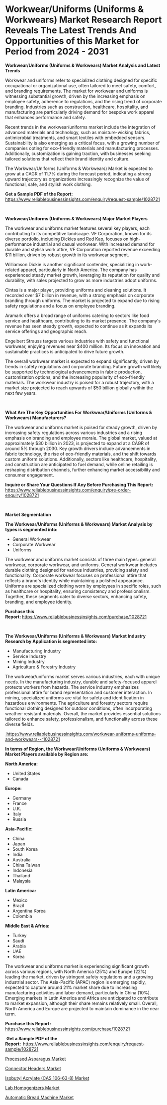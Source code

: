 <p><h1>Workwear/Uniforms (Uniforms & Workwears) Market Research Report Reveals The Latest Trends And Opportunities of this Market for Period from 2024 - 2031</h1></p><p><strong>Workwear/Uniforms (Uniforms & Workwears) Market Analysis and Latest Trends</strong></p>
<p><p>Workwear and uniforms refer to specialized clothing designed for specific occupational or organizational use, often tailored to meet safety, comfort, and branding requirements. The market for workwear and uniforms is witnessing substantial growth, driven by the increasing emphasis on employee safety, adherence to regulations, and the rising trend of corporate branding. Industries such as construction, healthcare, hospitality, and manufacturing are particularly driving demand for bespoke work apparel that enhances performance and safety.</p><p>Recent trends in the workwear/uniforms market include the integration of advanced materials and technology, such as moisture-wicking fabrics, antimicrobial treatments, and smart textiles with embedded sensors. Sustainability is also emerging as a critical focus, with a growing number of companies opting for eco-friendly materials and manufacturing processes. Additionally, customization is gaining traction, with businesses seeking tailored solutions that reflect their brand identity and culture.</p><p>The Workwear/Uniforms (Uniforms & Workwears) Market is expected to grow at a CAGR of 11.7% during the forecast period, indicating a strong upward trajectory as organizations increasingly recognize the value of functional, safe, and stylish work clothing.</p></p>
<p><strong>Get a Sample PDF of the Report:&nbsp;</strong> <a href="https://www.reliablebusinessinsights.com/enquiry/request-sample/1028721">https://www.reliablebusinessinsights.com/enquiry/request-sample/1028721</a></p>
<p>&nbsp;</p>
<p><strong>Workwear/Uniforms (Uniforms & Workwears) Major Market Players</strong></p>
<p><p>The workwear and uniforms market features several key players, each contributing to its competitive landscape. VF Corporation, known for its diverse portfolio, including Dickies and Red Kap, focuses on high-performance industrial and casual workwear. With increased demand for durable and stylish work attire, VF Corporation reported revenue exceeding $11 billion, driven by robust growth in its workwear segment.</p><p>Williamson Dickie is another significant contender, specializing in work-related apparel, particularly in North America. The company has experienced steady market growth, leveraging its reputation for quality and durability, with sales projected to grow as more industries adopt uniforms.</p><p>Cintas is a major player, providing uniforms and cleaning solutions. It recorded over $7 billion in revenue, with a strong emphasis on corporate branding through uniforms. The market is projected to expand due to rising safety regulations and a focus on employee branding.</p><p>Aramark offers a broad range of uniforms catering to sectors like food service and healthcare, contributing to its market presence. The company's revenue has seen steady growth, expected to continue as it expands its service offerings and geographic reach.</p><p>Engelbert Strauss targets various industries with safety and functional workwear, enjoying revenues near $400 million. Its focus on innovation and sustainable practices is anticipated to drive future growth.</p><p>The overall workwear market is expected to expand significantly, driven by trends in safety regulations and corporate branding. Future growth will likely be supported by technological advancements in fabric production, customization options, and the increasing popularity of eco-friendly materials. The workwear industry is poised for a robust trajectory, with a market size projected to reach upwards of $50 billion globally within the next few years.</p></p>
<p>&nbsp;</p>
<p><strong>What Are The Key Opportunities For Workwear/Uniforms (Uniforms & Workwears) Manufacturers?</strong></p>
<p><p>The workwear and uniforms market is poised for steady growth, driven by increasing safety regulations across various industries and a rising emphasis on branding and employee morale. The global market, valued at approximately $30 billion in 2023, is projected to expand at a CAGR of around 5% through 2030. Key growth drivers include advancements in fabric technology, the rise of eco-friendly materials, and the shift towards custom uniform solutions. Additionally, sectors like healthcare, hospitality, and construction are anticipated to fuel demand, while online retailing is reshaping distribution channels, further enhancing market accessibility and consumer engagement.</p></p>
<p><strong>Inquire or Share Your Questions If Any Before Purchasing This Report:</strong> <a href="https://www.reliablebusinessinsights.com/enquiry/pre-order-enquiry/1028721">https://www.reliablebusinessinsights.com/enquiry/pre-order-enquiry/1028721</a></p>
<p>&nbsp;</p>
<p><strong>Market Segmentation</strong></p>
<p><strong>The Workwear/Uniforms (Uniforms & Workwears) Market Analysis by types is segmented into:</strong></p>
<p><ul><li>General Workwear</li><li>Corporate Workwear</li><li>Uniforms</li></ul></p>
<p><p>The workwear and uniforms market consists of three main types: general workwear, corporate workwear, and uniforms. General workwear includes durable clothing designed for various industries, providing safety and functionality. Corporate workwear focuses on professional attire that reflects a brand's identity while maintaining a polished appearance. Uniforms are specialized clothing worn by employees in specific roles, such as healthcare or hospitality, ensuring consistency and professionalism. Together, these segments cater to diverse sectors, enhancing safety, branding, and employee identity.</p></p>
<p><strong>Purchase this Report:&nbsp;</strong><a href="https://www.reliablebusinessinsights.com/purchase/1028721">https://www.reliablebusinessinsights.com/purchase/1028721</a></p>
<p>&nbsp;</p>
<p><strong>The Workwear/Uniforms (Uniforms & Workwears) Market Industry Research by Application is segmented into:</strong></p>
<p><ul><li>Manufacturing Industry</li><li>Service Industry</li><li>Mining Industry</li><li>Agriculture & Forestry Industry</li></ul></p>
<p><p>The workwear/uniforms market serves various industries, each with unique needs. In the manufacturing industry, durable and safety-focused apparel protects workers from hazards. The service industry emphasizes professional attire for brand representation and customer interaction. In mining, specialized uniforms are vital for safety and identification in hazardous environments. The agriculture and forestry sectors require functional clothing designed for outdoor conditions, often incorporating weather-resistant materials. Overall, the market provides essential solutions tailored to enhance safety, professionalism, and functionality across these diverse fields.</p></p>
<p><a href="https://www.reliablebusinessinsights.com/workwear-uniforms-uniforms-and-workwears--r1028721">&nbsp;https://www.reliablebusinessinsights.com/workwear-uniforms-uniforms-and-workwears--r1028721</a></p>
<p><strong>In terms of Region, the Workwear/Uniforms (Uniforms & Workwears) Market Players available by Region are:</strong></p>
<p>
    <p> <strong> North America: </strong>
        <ul>
            <li>United States</li>
            <li>Canada</li>
        </ul>
        </p> 
    <p> <strong> Europe: </strong>
        <ul>
            <li>Germany</li>
            <li>France</li>
            <li>U.K.</li>
            <li>Italy</li>
            <li>Russia</li>
        </ul>
        </p> 
    <p> <strong> Asia-Pacific: </strong>
        <ul>
            <li>China</li>
            <li>Japan</li>
            <li>South Korea</li>
            <li>India</li>
            <li>Australia</li>
            <li>China Taiwan</li>
            <li>Indonesia</li>
            <li>Thailand</li>
            <li>Malaysia</li>
        </ul>
        </p> 
    <p> <strong> Latin America: </strong>
        <ul>
            <li>Mexico</li>
            <li>Brazil</li>
            <li>Argentina Korea</li>
            <li>Colombia</li>
        </ul>
        </p> 
    <p> <strong> Middle East & Africa: </strong>
        <ul>
            <li>Turkey</li>
            <li>Saudi</li>
            <li>Arabia</li>
            <li>UAE</li>
            <li>Korea</li>
        </ul>
    </p>
    </p>
<p><p>The workwear and uniforms market is experiencing significant growth across various regions, with North America (25%) and Europe (22%) leading the market, driven by stringent safety regulations and a growing industrial sector. The Asia-Pacific (APAC) region is emerging rapidly, expected to capture around 21% market share due to increasing manufacturing activities and labor demand, particularly in China (10%). Emerging markets in Latin America and Africa are anticipated to contribute to market expansion, although their share remains relatively small. Overall, North America and Europe are projected to maintain dominance in the near term.</p></p>
<p><strong>Purchase this Report: </strong><a href="https://www.reliablebusinessinsights.com/purchase/1028721">https://www.reliablebusinessinsights.com/purchase/1028721</a></p>
<p>&nbsp;<strong>Get a Sample PDF of the Report:&nbsp;&nbsp;</strong><a href="https://www.reliablebusinessinsights.com/enquiry/request-sample/1028721">https://www.reliablebusinessinsights.com/enquiry/request-sample/1028721</a></p>
<p><strong></strong></p>
<p><p><a href="https://github.com/bmorecock/Market-Research-Report-List-5/blob/main/processed-asparagus-market.md">Processed Asparagus Market</a></p><p><a href="https://www.linkedin.com/pulse/connector-headers-market-size-share-analysis-growth-trends-0kvmc?trackingId=i7GyChPWStGSt1kB4hRGqQ%3D%3D">Connector Headers Market</a></p><p><a href="https://issuu.com/reportprime-2/docs/isobutyl-acrylate-cas-106-63-8-mark_7e45a9d1b34257">Isobutyl Acrylate (CAS 106-63-8) Market</a></p><p><a href="https://www.linkedin.com/pulse/global-lab-homogenizers-market-exploring-share-trends-future-growth-ysuxe?trackingId=khqPhoe6Rh2vFCxOJ8mpOA%3D%3D">Lab Homogenizers Market</a></p><p><a href="https://www.linkedin.com/pulse/global-automatic-bread-machine-market-analysis-trends-forecasts-pw0mf?trackingId=weyijVLzTJCUXbcMqQ5D0Q%3D%3D">Automatic Bread Machine Market</a></p></p>